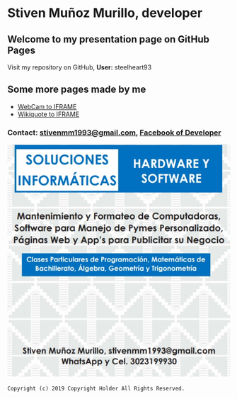 
# Stiven Muñoz Murillo, developer

## Welcome to my presentation page on GitHub Pages
Visit my repository on GitHub, **User:** steelheart93 

## Some more pages made by me
* [WebCam to IFRAME](https://steelheart93.github.io/camara)
* [Wikiquote to IFRAME](https://steelheart93.github.io/wikiquote)

### **Contact:** stivenmm1993@gmail.com, [Facebook of Developer](https://www.facebook.com/stiven.munozmurillo)

![publicidad](pendon.jpg)

```Copyright (c) 2019 Copyright Holder All Rights Reserved.```
